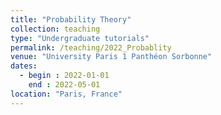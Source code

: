 ```yaml
---
title: "Probability Theory"
collection: teaching
type: "Undergraduate tutorials"
permalink: /teaching/2022_Probablity
venue: "University Paris 1 Panthéon Sorbonne"
dates: 
  - begin : 2022-01-01
    end : 2022-05-01
location: "Paris, France"
---
```

